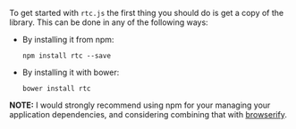To get started with `rtc.js` the first thing you should do is get a copy of the library.  This can be done in any of the following ways:

- By installing it from npm:

  ```
  npm install rtc --save
  ```

- By installing it with bower:

  ```
  bower install rtc
  ```

__NOTE:__ I would strongly recommend using npm for your managing your application dependencies, and considering combining that with [browserify](https://browserify.org).

